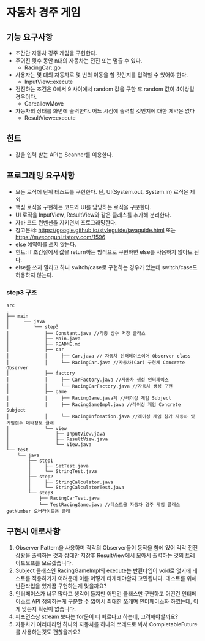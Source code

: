 # 자동차 경주 게임
## 기능 요구사항
* 초간단 자동차 경주 게임을 구현한다.
* 주어진 횟수 동안 n대의 자동차는 전진 또는 멈출 수 있다.
    * RacingCar::go
* 사용자는 몇 대의 자동차로 몇 번의 이동을 할 것인지를 입력할 수 있어야 한다.
    * InputView::execute
* 전진하는 조건은 0에서 9 사이에서 random 값을 구한 후 random 값이 4이상일 경우이다.
    * Car::allowMove
* 자동차의 상태를 화면에 출력한다. 어느 시점에 출력할 것인지에 대한 제약은 없다
    * ResultView::execute

## 힌트
- 값을 입력 받는 API는 Scanner를 이용한다.

## 프로그래밍 요구사항
* 모든 로직에 단위 테스트를 구현한다. 단, UI(System.out, System.in) 로직은 제외
* 핵심 로직을 구현하는 코드와 UI를 담당하는 로직을 구분한다.
* UI 로직을 InputView, ResultView와 같은 클래스를 추가해 분리한다.
* 자바 코드 컨벤션을 지키면서 프로그래밍한다.
* 참고문서: https://google.github.io/styleguide/javaguide.html 또는 https://myeonguni.tistory.com/1596
* else 예약어를 쓰지 않는다.
* 힌트: if 조건절에서 값을 return하는 방식으로 구현하면 else를 사용하지 않아도 된다.
* else를 쓰지 말라고 하니 switch/case로 구현하는 경우가 있는데 switch/case도 허용하지 않는다.

### step3 구조
```
src
.
├── main
│     └── java
│         └── step3
│             ├── Constant.java //각종 상수 저장 클래스
│             ├── Main.java
│             ├── README.md
│             ├── car
│             │     ├── Car.java // 자동차 인터페이스이며 Observer class
│             │     └── RacingCar.java //자동차(Car) 구현체 Concrete Observer
│             ├── factory
│             │     ├── CarFactory.java //자동차 생성 인터페이스
│             │     └── RacingCarFactory.java //자동차 생성 구현
│             ├── game
│             │     ├── RacingGame.java체 //레이싱 게임 Subject
│             │     ├── RacingGameImpl.java //레이싱 게임 Concrete Subject
│             │     └── RacingInfomation.java //레이싱 게임 참가 자동차 및 게임횟수 메타정보 클래
│             └── view
│                 ├── InputView.java
│                 ├── ResultView.java
│                 └── View.java
└── test
    └── java
        ├── step1
        │     ├── SetTest.java
        │     └── StringTest.java
        ├── step2
        │     ├── StringCalculator.java
        │     └── StringCalculatorTest.java
        └── step3
            ├── RacingCarTest.java
            └── TestRacingGame.java //테스트용 자동차 경주 게임 클래스 getNumber 오버라이드용 클래
```

## 구현시 애로사항
1. Observer Pattern을 사용하며 각각의 Observer들이 동작을 함에 있어 각각 전진상황을 출력하는 것과 
상태만 저장후 ResultView에서 모아서 출력하는 것의 트레이드오프를 모르겠습니다.
2. Subject 클래스인 RacingGameImpl의 execute는 반환타입이 void로 없기에 테스트를 적용하기가 어려운데 이를 어떻게 타개해야할지 고민됩니다.
테스트를 위해 반환타입을 있게끔 구현하는게 맞을까요? 
3. 인터페이스가 너무 많다고 생각이 들지만 어떤건 클래스만 구현하고 어떤건 인터페이스로 API 정의하는게 구분할 수 없어서 최대한 쪼개며 인터페이스화 하였는데,
이게 맞는지 확신이 없습니다. 
4. 퍼포먼스상 stream 보다는 for문이 더 빠르다고 하는데, 고려해야할까요?
5. 자동차가 여러대라면 하나의 자동차를 하나의 쓰레드로 봐서 CompletableFuture를 사용하는것도 괜찮을까요?
